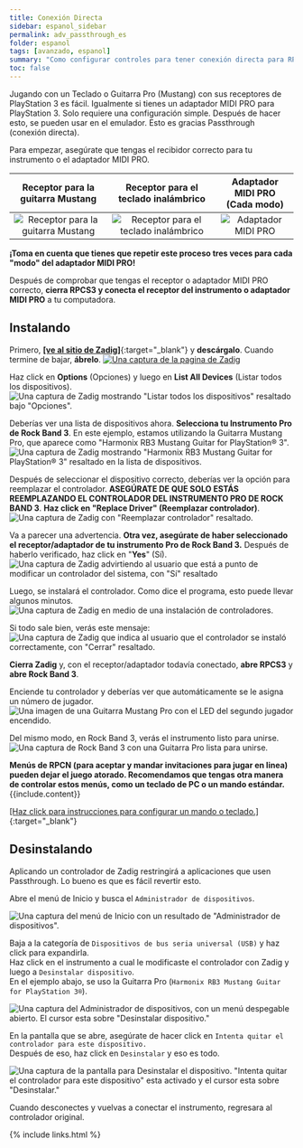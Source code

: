 ```yaml
---
title: Conexión Directa
sidebar: espanol_sidebar
permalink: adv_passthrough_es
folder: espanol
tags: [avanzado, espanol]
summary: "Como configurar controles para tener conexión directa para RPCS3."
toc: false
---
```


Jugando con un Teclado o Guitarra Pro (Mustang) con sus receptores de PlayStation 3 es fácil. Igualmente si tienes un adaptador MIDI PRO para PlayStation 3. Solo requiere una configuración simple. Después de hacer esto, se pueden usar en el emulador. Esto es gracias Passthrough (conexión directa).

Para empezar, asegúrate que tengas el recibidor correcto para tu instrumento o el adaptador MIDI PRO.

| **Receptor para la<br>guitarra Mustang** | **Receptor para el<br>teclado inalámbrico** | **Adaptador MIDI PRO<br>(Cada modo)** |
|:------------------:|:---------------------:|:---------------------:|
| ![Receptor para la guitarra Mustang](https://carlmylo.github.io/rb3-pc/images/btns/ctrls/ps3/recprotar.png "Receptor para la guitarra Mustang") | ![Receptor para el teclado inalámbrico](https://carlmylo.github.io/rb3-pc/images/btns/ctrls/ps3/reckeys.png "Receptor para el teclado inalámbrico") | ![Adaptador MIDI PRO](https://carlmylo.github.io/rb3-pc/images/btns/ctrls/ps3/recmpa.png "Adaptador MIDI PRO") |

**¡Toma en cuenta que tienes que repetir este proceso tres veces para cada "modo" del adaptador MIDI PRO!**

Después de comprobar que tengas el receptor o adaptador MIDI PRO correcto, **cierra RPCS3 y conecta el receptor del instrumento o adaptador MIDI PRO** a tu computadora.

## Instalando

Primero, [**\[ve al sitio de Zadig\]**](https://zadig.akeo.ie/){:target="_blank"} y **descárgalo**. Cuando termine de bajar, **ábrelo**.
[![Una captura de la pagina de Zadig](https://carlmylo.github.io/rb3-pc/images/pass/zadigdles.png)](https://zadig.akeo.ie/ "Bajar a Zadig")

Haz click en **Options** (Opciones) y luego en **List All Devices** (Listar todos los dispositivos).  
![Una captura de Zadig mostrando "Listar todos los dispositivos" resaltado bajo "Opciones".](https://carlmylo.github.io/rb3-pc/images/pass/zadiglistall.png "Zadig: Opciones: Listar todos los dispositivos")

Deberías ver una lista de dispositivos ahora. **Selecciona tu Instrumento Pro de Rock Band 3**. En este ejemplo, estamos utilizando la Guitarra Mustang Pro, que aparece como "Harmonix RB3 Mustang Guitar for PlayStation® 3".  
![Una captura de Zadig mostrando "Harmonix RB3 Mustang Guitar for PlayStation® 3" resaltado en la lista de dispositivos.](https://carlmylo.github.io/rb3-pc/images/pass/zadigsel.png "Zadig: Harmonix RB3 Mustang Guitar for PlayStation® 3")

Después de seleccionar el dispositivo correcto, deberías ver la opción para reemplazar el controlador. **ASEGÚRATE DE QUE SOLO ESTÁS REEMPLAZANDO EL CONTROLADOR DEL INSTRUMENTO PRO DE ROCK BAND 3**. **Haz click en "Replace Driver" (Reemplazar controlador)**.  
![Una captura de Zadig con "Reemplazar controlador" resaltado.](https://carlmylo.github.io/rb3-pc/images/pass/zadigreplace.png "Zadig: Reemplazar controlador")

Va a parecer una advertencia. **Otra vez, asegúrate de haber seleccionado el receptor/adaptador de tu instrumento Pro de Rock Band 3.** Después de haberlo verificado, haz click en "**Yes**" (Sí).  
![Una captura de Zadig advirtiendo al usuario que está a punto de modificar un controlador del sistema, con "Sí" resaltado](https://carlmylo.github.io/rb3-pc/images/pass/zadigreplace.png "Zadig: Advertencia - Controlador del sistema")

Luego, se instalará el controlador. Como dice el programa, esto puede llevar algunos minutos.  
![Una captura de Zadig en medio de una instalación de controladores.](https://carlmylo.github.io/rb3-pc/images/pass/zadigprogress.png "Zadig: Instalando controlador...")

Si todo sale bien, verás este mensaje:  
![Una captura de Zadig que indica al usuario que el controlador se instaló correctamente, con "Cerrar" resaltado.](https://carlmylo.github.io/rb3-pc/images/pass/zadigdone.png "Zadig: Éxito")

**Cierra Zadig** y, con el receptor/adaptador todavía conectado, **abre RPCS3** y **abre Rock Band 3**.

Enciende tu controlador y deberías ver que automáticamente se le asigna un número de jugador.
![Una imagen de una Guitarra Mustang Pro con el LED del segundo jugador encendido.](https://carlmylo.github.io/rb3-pc/images/pass/protaron.png "Guitarra Mustang Pro de Fender: Jugador 2")

Del mismo modo, en Rock Band 3, verás el instrumento listo para unirse.  
![Una captura de Rock Band 3 con una Guitarra Pro lista para unirse.](https://carlmylo.github.io/rb3-pc/images/pass/rb3player.png "Rock Band 3: Guitarra Pro lista para unirse")

<div markdown="span" class="alert alert-info" role="alert"><i class="fa fa-info-circle"></i> <b>Menús de RPCN (para aceptar y mandar invitaciones para jugar en linea) pueden dejar el juego atorado. Recomendamos que tengas otra manera de controlar estos menús, como un teclado de PC o un mando estándar.</b> {{include.content}}</div>

[[Haz click para instrucciones para configurar un mando o teclado.]](https://carlmylo.github.io/rb3-pc/ctrls_es#mandos){:target="_blank"}

## Desinstalando

Aplicando un controlador de Zadig restringirá a aplicaciones que usen Passthrough. Lo bueno es que es fácil revertir esto.

Abre el menú de Inicio y busca el `Administrador de dispositivos`.

![Una captura del menú de Inicio con un resultado de "Administrador de dispositivos".](https://carlmylo.github.io/rb3-pc/images/pass/startdevmanes.png "Administrador de dispositivos")

Baja a la categoría de `Dispositivos de bus seria universal (USB)` y haz click para expandirla.  
Haz click en el instrumento a cual le modificaste el controlador con Zadig y luego a `Desinstalar dispositivo`.  
En el ejemplo abajo, se uso la Guitarra Pro (`Harmonix RB3 Mustang Guitar for PlayStation 3®`).

![Una captura del Administrador de dispositivos, con un menú despegable abierto. El cursor esta sobre "Desinstalar dispositivo."](https://carlmylo.github.io/rb3-pc/images/pass/devmanes.png "Administrador de dispositivos")

En la pantalla que se abre, asegúrate de hacer click en `Intenta quitar el controlador para este dispositivo.`  
Después de eso, haz click en `Desinstalar` y eso es todo.  

![Una captura de la pantalla para Desinstalar el dispositivo. "Intenta quitar el controlador para este dispositivo" esta activado y el cursor esta sobre "Desinstalar."](https://carlmylo.github.io/rb3-pc/images/pass/devmanunes.png "Administrador de dispositivos")

Cuando desconectes y vuelvas a conectar el instrumento, regresara al controlador original.

{% include links.html %}